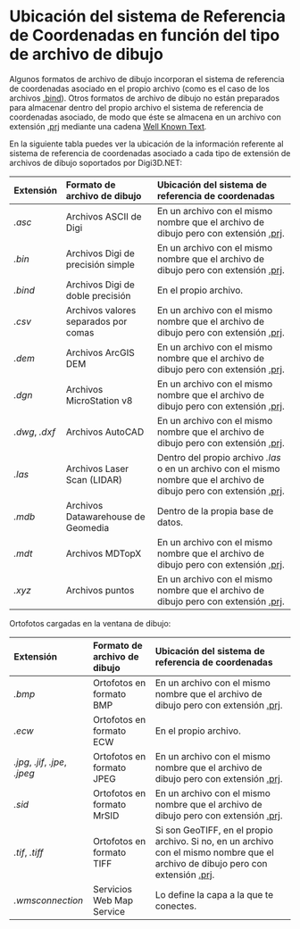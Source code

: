 # Ubicación del sistema de Referencia de Coordenadas en función del tipo de archivo de dibujo

Algunos formatos de archivo de dibujo incorporan el sistema de referencia de coordenadas asociado en el propio archivo \(como es el caso de los archivos [.bind](ubicacion-src-archivos-dibujo.md)\). Otros formatos de archivo de dibujo no están preparados para almacenar dentro del propio archivo el sistema de referencia de coordenadas asociado, de modo que éste se almacena en un archivo con extensión [.prj](ubicacion-src-archivos-dibujo.md) mediante una cadena [Well Known Text](/digi3d-net/sistemas-referencia-coordenadas/implementacion-src-modulos-digi3d/archivos-de-dibujo/CadenasWellKnownText.html)_._

En la siguiente tabla puedes ver la ubicación de la información referente al sistema de referencia de coordenadas asociado a cada tipo de extensión de archivos de dibujo soportados por Digi3D.NET:

| Extensión | Formato de archivo de dibujo | Ubicación del sistema de referencia de coordenadas |
| :--- | :--- | :--- |
| _.asc_ | Archivos ASCII de Digi | En un archivo con el mismo nombre que el archivo de dibujo pero con extensión [.prj](ubicacion-src-archivos-dibujo.md). |
| _.bin_ | Archivos Digi de precisión simple | En un archivo con el mismo nombre que el archivo de dibujo pero con extensión [.prj](ubicacion-src-archivos-dibujo.md). |
| _.bind_ | Archivos Digi de doble precisión | En el propio archivo. |
| _.csv_ | Archivos valores separados por comas | En un archivo con el mismo nombre que el archivo de dibujo pero con extensión [.prj](ubicacion-src-archivos-dibujo.md). |
| _.dem_ | Archivos ArcGIS DEM | En un archivo con el mismo nombre que el archivo de dibujo pero con extensión [.prj](ubicacion-src-archivos-dibujo.md). |
| _.dgn_ | Archivos MicroStation v8 | En un archivo con el mismo nombre que el archivo de dibujo pero con extensión [.prj](ubicacion-src-archivos-dibujo.md). |
| _.dwg_, _.dxf_ | Archivos AutoCAD | En un archivo con el mismo nombre que el archivo de dibujo pero con extensión [.prj](ubicacion-src-archivos-dibujo.md). |
| _.las_ | Archivos Laser Scan \(LIDAR\) | Dentro del propio archivo _.las_ o en un archivo con el mismo nombre que el archivo de dibujo pero con extensión [.prj](ubicacion-src-archivos-dibujo.md). |
| _.mdb_ | Archivos Datawarehouse de Geomedia | Dentro de la propia base de datos. |
| _.mdt_ | Archivos MDTopX | En un archivo con el mismo nombre que el archivo de dibujo pero con extensión [.prj](ubicacion-src-archivos-dibujo.md). |
| _.xyz_ | Archivos puntos | En un archivo con el mismo nombre que el archivo de dibujo pero con extensión [.prj](ubicacion-src-archivos-dibujo.md). |

Ortofotos cargadas en la ventana de dibujo:

| Extensión | Formato de archivo de dibujo | Ubicación del sistema de referencia de coordenadas |
| :--- | :--- | :--- |
| _.bmp_ | Ortofotos en formato BMP | En un archivo con el mismo nombre que el archivo de dibujo pero con extensión [.prj](ubicacion-src-archivos-dibujo.md). |
| _.ecw_ | Ortofotos en formato ECW | En el propio archivo. |
| _.jpg_, _.jif_, _.jpe_, _.jpeg_ | Ortofotos en formato JPEG | En un archivo con el mismo nombre que el archivo de dibujo pero con extensión [.prj](ubicacion-src-archivos-dibujo.md). |
| _.sid_ | Ortofotos en formato MrSID | En un archivo con el mismo nombre que el archivo de dibujo pero con extensión [.prj](ubicacion-src-archivos-dibujo.md). |
| _.tif_, _.tiff_ | Ortofotos en formato TIFF | Si son GeoTIFF, en el propio archivo. Si no, en un archivo con el mismo nombre que el archivo de dibujo pero con extensión [.prj](ubicacion-src-archivos-dibujo.md). |
| _.wmsconnection_ | Servicios Web Map Service | Lo define la capa a la que te conectes. |

